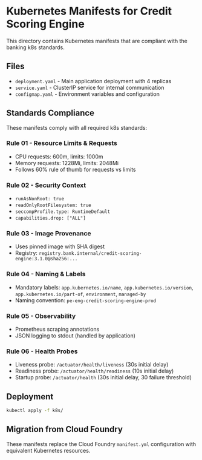 # Kubernetes Manifests for Credit Scoring Engine

This directory contains Kubernetes manifests that are compliant with the banking k8s standards.

## Files

- `deployment.yaml` - Main application deployment with 4 replicas
- `service.yaml` - ClusterIP service for internal communication
- `configmap.yaml` - Environment variables and configuration

## Standards Compliance

These manifests comply with all required k8s standards:

### Rule 01 - Resource Limits & Requests
- CPU requests: 600m, limits: 1000m
- Memory requests: 1228Mi, limits: 2048Mi
- Follows 60% rule of thumb for requests vs limits

### Rule 02 - Security Context
- `runAsNonRoot: true`
- `readOnlyRootFilesystem: true`
- `seccompProfile.type: RuntimeDefault`
- `capabilities.drop: ["ALL"]`

### Rule 03 - Image Provenance
- Uses pinned image with SHA digest
- Registry: `registry.bank.internal/credit-scoring-engine:3.1.0@sha256:...`

### Rule 04 - Naming & Labels
- Mandatory labels: `app.kubernetes.io/name`, `app.kubernetes.io/version`, `app.kubernetes.io/part-of`, `environment`, `managed-by`
- Naming convention: `pe-eng-credit-scoring-engine-prod`

### Rule 05 - Observability
- Prometheus scraping annotations
- JSON logging to stdout (handled by application)

### Rule 06 - Health Probes
- Liveness probe: `/actuator/health/liveness` (30s initial delay)
- Readiness probe: `/actuator/health/readiness` (10s initial delay)
- Startup probe: `/actuator/health` (30s initial delay, 30 failure threshold)

## Deployment

```bash
kubectl apply -f k8s/
```

## Migration from Cloud Foundry

These manifests replace the Cloud Foundry `manifest.yml` configuration with equivalent Kubernetes resources.
